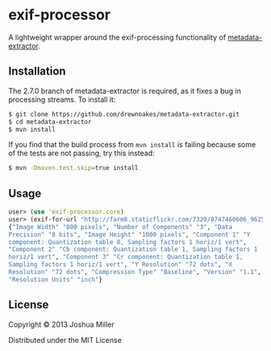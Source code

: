 # exif-processor

A lightweight wrapper around the exif-processing functionality of 
[metadata-extractor](https://github.com/drewnoakes/metadata-extractor).

## Installation

The 2.7.0 branch of metadata-extractor is required, as it fixes a bug
in processing streams. To install it:

```bash
$ git clone https://github.com/drewnoakes/metadata-extractor.git
$ cd metadata-extractor
$ mvn install
```

If you find that the build process from `mvn install` is failing because some of the tests are not passing, try this instead:

```bash
$ mvn -Dmaven.test.skip=true install
```

## Usage

```clojure
user> (use 'exif-processor.core)
user> (exif-for-url "http://farm8.staticflickr.com/7320/8747460606_96250e211e_b.jpg")
{"Image Width" "800 pixels", "Number of Components" "3", "Data
Precision" "8 bits", "Image Height" "1000 pixels", "Component 1" "Y
component: Quantization table 0, Sampling factors 1 horiz/1 vert",
"Component 2" "Cb component: Quantization table 1, Sampling factors 1
horiz/1 vert", "Component 3" "Cr component: Quantization table 1,
Sampling factors 1 horiz/1 vert", "Y Resolution" "72 dots", "X
Resolution" "72 dots", "Compression Type" "Baseline", "Version" "1.1",
"Resolution Units" "inch"}
```

## License

Copyright © 2013 Joshua Miller

Distributed under the MIT License
